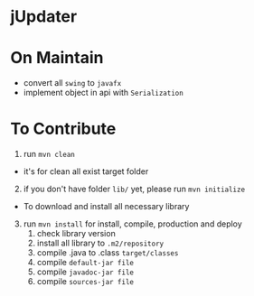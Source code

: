 # jUpdater

# On Maintain
- convert all `swing` to `javafx`
- implement object in api with `Serialization`

# To Contribute
1. run `mvn clean`
  - it's for clean all exist target folder
2. if you don't have folder `lib/` yet, please run `mvn initialize`
  - To download and install all necessary library
3. run `mvn install` for install, compile, production and deploy
    1. check library version
    2. install all library to `.m2/repository`
    3. compile .java to .class `target/classes`
    4. compile `default-jar file`
    5. compile `javadoc-jar file`
    6. compile `sources-jar file`
